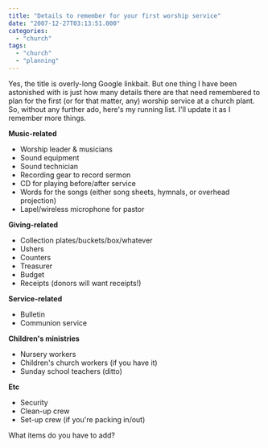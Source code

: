 ```yaml
---
title: "Details to remember for your first worship service"
date: "2007-12-27T03:13:51.000"
categories: 
  - "church"
tags: 
  - "church"
  - "planning"
---
```


Yes, the title is overly-long Google linkbait. But one thing I have been astonished with is just how many details there are that need remembered to plan for the first (or for that matter, any) worship service at a church plant. So, without any further ado, here's my running list. I'll update it as I remember more things.

**Music-related**

- Worship leader & musicians
- Sound equipment
- Sound technician
- Recording gear to record sermon
- CD for playing before/after service
- Words for the songs (either song sheets, hymnals, or overhead projection)
- Lapel/wireless microphone for pastor

**Giving-related**

- Collection plates/buckets/box/whatever
- Ushers
- Counters
- Treasurer
- Budget
- Receipts (donors will want receipts!)

**Service-related**

- Bulletin
- Communion service

**Children's ministries**

- Nursery workers
- Children's church workers (if you have it)
- Sunday school teachers (ditto)

**Etc**

- Security
- Clean-up crew
- Set-up crew (if you're packing in/out)

What items do you have to add?
